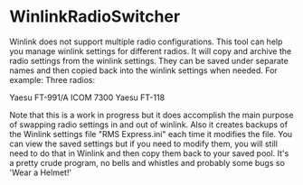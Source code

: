 # WinlinkRadioSwitcher

Winlink does not support multiple radio configurations.
This tool can help you manage winlink settings for different radios.
It will copy and archive the radio settings from the winlink settings.
They can be saved under separate names and then copied back into the winlink settings when needed.
For example:
Three radios:

Yaesu FT-991/A
ICOM 7300
Yaesu FT-118

Note that this is a work in progress but it does accomplish the main purpose of swapping radio settings in and out of winlink.
Also it creates backups of the Winlink settings file "RMS Express.ini" each time it modifies the file.
You can view the saved settings but if you need to modify them, you will still need to do that in Winlink and then copy them back to your saved pool.
It's a pretty crude program, no bells and whistles and probably some bugs so 'Wear a Helmet!'

